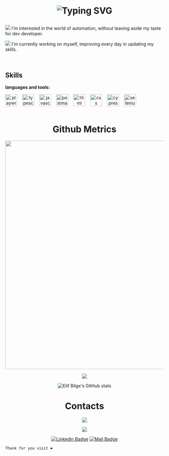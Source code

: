 
<h1 align="center" >

 ![Typing SVG](https://readme-typing-svg.herokuapp.com/?color=02D9F7FF&size=30&center=true&vCenter=true&width=1000&lines=HELLO👋;+I'm+Jason;Welcome!)
</h1>

![](https://cdn3.emoji.gg/emojis/4682-popurin.gif) I'm interested in the world of automation, without leaving aside my taste for dev developer.

![](https://cdn3.emoji.gg/emojis/4682-popurin.gif)  I'm currently working on myself, improving every day in updating my skills.

<br/>

## Skills

**languages and tools:**
<div style=" display:flex; text-align:center; gap:1rem;">

<img width="38" alt="playwright" src="https://playwright.dev/img/playwright-logo.svg"/>

<img width="38" alt="typescript" src="https://cdn.icon-icons.com/icons2/2667/PNG/96/folder_ts_icon_161281.png"/>
  
<img width="38" alt="javascript" src="https://cdn.icon-icons.com/icons2/1451/PNG/96/jsfolder_99356.png"/>

<img width="38" alt="postman" src="https://cdn.icon-icons.com/icons2/3053/PNG/96/postman_macos_bigsur_icon_189815.png"/>
  
<img width="38" alt="html" src="https://cdn.icon-icons.com/icons2/2107/PNG/96/file_type_html_icon_130541.png"/>

<img width="38" alt="css" src="https://cdn.icon-icons.com/icons2/2107/PNG/96/file_type_css_icon_130661.png"/>

<img width="38" alt="cypress" src="https://cdn.icon-icons.com/icons2/2107/PNG/96/folder_type_cypress_icon_129991.png"/>

<img width="38" alt="selenium" src="https://img.icons8.com/?size=60&id=VOnRj9vGpXV8&format=png"/>

</div>

<br/>
<h1 align="center">Github Metrics </h1><p align="center">

<img width="725em" src="https://github-profile-summary-cards.vercel.app/api/cards/profile-details?username=JacXty&theme=github_dark" />
</p>

<div align="center">

<img src="https://github-readme-streak-stats.herokuapp.com?user=JacXty&theme=blueberry_duo">

![Elif Bilge's GitHub stats](https://github-readme-stats.vercel.app/api?username=JacXty&show_icons=true&theme=tokyonight)

</div>

<h1 align="center">Contacts </h1><p align="center">

<div align="center">
<a href="https://www.instagram.com/yeison_155/" target="_blank"><img src="https://img.shields.io/badge/-Instagram-%23E4405F?style=for-the-badge&logo=instagram&logoColor=white"></a>

<a href="https://linktr.ee/JacXty" target="_blank"><img src="https://images.koji-cdn.com/e3c909b3-6919-4e0e-8b97-8b2eee140e37/userData/5m81t-IMG_20230504_121121.jpg?w=102"></a>

[![Linkedin Badge](https://img.shields.io/badge/linkedin-%230077B5.svg?&style=for-the-badge&logo=linkedin&logoColor=white)](https://www.linkedin.com/in/jasonuyaguari/)
[![Mail Badge](https://img.shields.io/badge/email-c14438?style=for-the-badge&logo=Gmail&logoColor=white&link=jason:jasonofficex@gmail.com)](jason:jasonofficex@gmail.com)
</div>

~~~
Thank for you visit ❤
~~~
